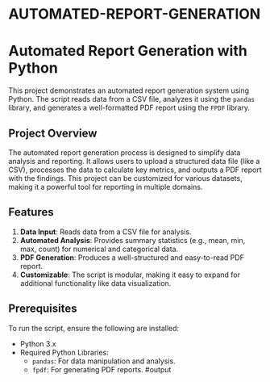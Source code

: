 # AUTOMATED-REPORT-GENERATION



















# Automated Report Generation with Python

This project demonstrates an automated report generation system using Python. The script reads data from a CSV file, analyzes it using the `pandas` library, and generates a well-formatted PDF report using the `FPDF` library.

## Project Overview

The automated report generation process is designed to simplify data analysis and reporting. It allows users to upload a structured data file (like a CSV), processes the data to calculate key metrics, and outputs a PDF report with the findings. This project can be customized for various datasets, making it a powerful tool for reporting in multiple domains.

## Features
1. **Data Input**: Reads data from a CSV file for analysis.
2. **Automated Analysis**: Provides summary statistics (e.g., mean, min, max, count) for numerical and categorical data.
3. **PDF Generation**: Produces a well-structured and easy-to-read PDF report.
4. **Customizable**: The script is modular, making it easy to expand for additional functionality like data visualization.

## Prerequisites
To run the script, ensure the following are installed:
- Python 3.x
- Required Python Libraries:
  - `pandas`: For data manipulation and analysis.
  - `fpdf`: For generating PDF reports.
#output 
